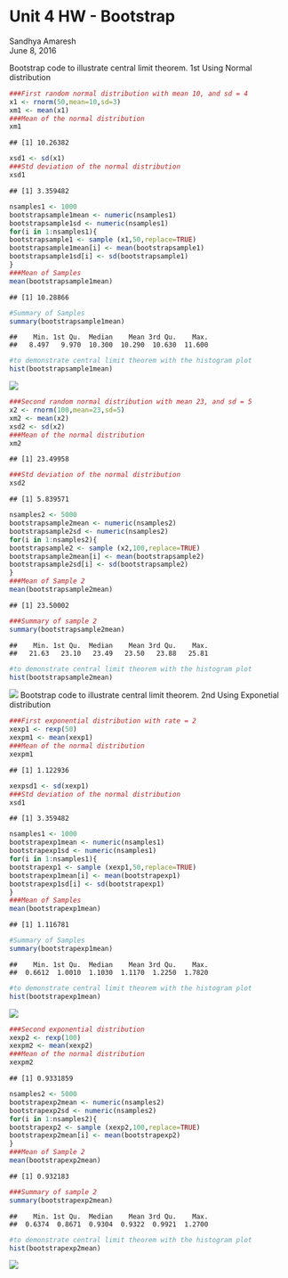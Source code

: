 # Unit 4 HW - Bootstrap
Sandhya Amaresh  
June 8, 2016  

Bootstrap code to illustrate central limit theorem.
1st Using Normal distribution


```r
###First random normal distribution with mean 10, and sd = 4
x1 <- rnorm(50,mean=10,sd=3)
xm1 <- mean(x1)
###Mean of the normal distribution
xm1
```

```
## [1] 10.26382
```

```r
xsd1 <- sd(x1)
###Std deviation of the normal distribution
xsd1
```

```
## [1] 3.359482
```

```r
nsamples1 <- 1000
bootstrapsample1mean <- numeric(nsamples1)
bootstrapsample1sd <- numeric(nsamples1)
for(i in 1:nsamples1){
bootstrapsample1 <- sample (x1,50,replace=TRUE)
bootstrapsample1mean[i] <- mean(bootstrapsample1) 
bootstrapsample1sd[i] <- sd(bootstrapsample1)
}
###Mean of Samples
mean(bootstrapsample1mean)
```

```
## [1] 10.28866
```

```r
#Summary of Samples
summary(bootstrapsample1mean)
```

```
##    Min. 1st Qu.  Median    Mean 3rd Qu.    Max. 
##   8.497   9.970  10.300  10.290  10.630  11.600
```

```r
#to demonstrate central limit theorem with the histogram plot
hist(bootstrapsample1mean)
```

![](Bootstrap_files/figure-html/unnamed-chunk-1-1.png)<!-- -->


```r
###Second random normal distribution with mean 23, and sd = 5
x2 <- rnorm(100,mean=23,sd=5)
xm2 <- mean(x2)
xsd2 <- sd(x2)
###Mean of the normal distribution
xm2
```

```
## [1] 23.49958
```

```r
###Std deviation of the normal distribution
xsd2
```

```
## [1] 5.839571
```

```r
nsamples2 <- 5000
bootstrapsample2mean <- numeric(nsamples2)
bootstrapsample2sd <- numeric(nsamples2)
for(i in 1:nsamples2){
bootstrapsample2 <- sample (x2,100,replace=TRUE)
bootstrapsample2mean[i] <- mean(bootstrapsample2) 
bootstrapsample2sd[i] <- sd(bootstrapsample2)
}
###Mean of Sample 2
mean(bootstrapsample2mean)
```

```
## [1] 23.50002
```

```r
###Summary of sample 2
summary(bootstrapsample2mean)
```

```
##    Min. 1st Qu.  Median    Mean 3rd Qu.    Max. 
##   21.63   23.10   23.49   23.50   23.88   25.81
```

```r
#to demonstrate central limit theorem with the histogram plot
hist(bootstrapsample2mean)
```

![](Bootstrap_files/figure-html/unnamed-chunk-2-1.png)<!-- -->
Bootstrap code to illustrate central limit theorem.
2nd Using Exponetial distribution


```r
###First exponential distribution with rate = 2
xexp1 <- rexp(50)
xexpm1 <- mean(xexp1)
###Mean of the normal distribution
xexpm1
```

```
## [1] 1.122936
```

```r
xexpsd1 <- sd(xexp1)
###Std deviation of the normal distribution
xsd1
```

```
## [1] 3.359482
```

```r
nsamples1 <- 1000
bootstrapexp1mean <- numeric(nsamples1)
bootstrapexp1sd <- numeric(nsamples1)
for(i in 1:nsamples1){
bootstrapexp1 <- sample (xexp1,50,replace=TRUE)
bootstrapexp1mean[i] <- mean(bootstrapexp1) 
bootstrapexp1sd[i] <- sd(bootstrapexp1)
}
###Mean of Samples
mean(bootstrapexp1mean)
```

```
## [1] 1.116781
```

```r
#Summary of Samples
summary(bootstrapexp1mean)
```

```
##    Min. 1st Qu.  Median    Mean 3rd Qu.    Max. 
##  0.6612  1.0010  1.1030  1.1170  1.2250  1.7820
```

```r
#to demonstrate central limit theorem with the histogram plot
hist(bootstrapexp1mean)
```

![](Bootstrap_files/figure-html/unnamed-chunk-3-1.png)<!-- -->


```r
###Second exponential distribution 
xexp2 <- rexp(100)
xexpm2 <- mean(xexp2)
###Mean of the normal distribution
xexpm2
```

```
## [1] 0.9331859
```

```r
nsamples2 <- 5000
bootstrapexp2mean <- numeric(nsamples2)
bootstrapexp2sd <- numeric(nsamples2)
for(i in 1:nsamples2){
bootstrapexp2 <- sample (xexp2,100,replace=TRUE)
bootstrapexp2mean[i] <- mean(bootstrapexp2) 
}
###Mean of Sample 2
mean(bootstrapexp2mean)
```

```
## [1] 0.932183
```

```r
###Summary of sample 2
summary(bootstrapexp2mean)
```

```
##    Min. 1st Qu.  Median    Mean 3rd Qu.    Max. 
##  0.6374  0.8671  0.9304  0.9322  0.9921  1.2700
```

```r
#to demonstrate central limit theorem with the histogram plot
hist(bootstrapexp2mean)
```

![](Bootstrap_files/figure-html/unnamed-chunk-4-1.png)<!-- -->
